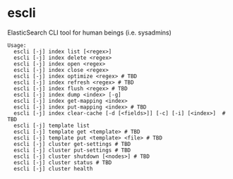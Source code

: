 escli
=====

ElasticSearch CLI tool for human beings (i.e. sysadmins)


    Usage:
      escli [-j] index list [<regex>]
      escli [-j] index delete <regex>
      escli [-j] index open <regex>
      escli [-j] index close <regex>
      escli [-j] index optimize <regex> # TBD
      escli [-j] index refresh <regex> # TBD
      escli [-j] index flush <regex> # TBD
      escli [-j] index dump <index> [-g]
      escli [-j] index get-mapping <index>
      escli [-j] index put-mapping <index> # TBD
      escli [-j] index clear-cache [-d [<fields>]] [-c] [-i] [<index>]  # TBD
      escli [-j] template list
      escli [-j] template get <template> # TBD
      escli [-j] template put <template> <file> # TBD
      escli [-j] cluster get-settings # TBD
      escli [-j] cluster put-settings # TBD
      escli [-j] cluster shutdown [<nodes>] # TBD
      escli [-j] cluster status # TBD
      escli [-j] cluster health
